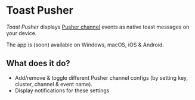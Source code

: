 # Toast Pusher
_Toast Pusher_ displays [Pusher channel](https://pusher.com/channels) events as native toast messages on your device.

The app is (soon) available on Windows, macOS, iOS & Android.

## What does it do?
 
* Add/remove & toggle different Pusher channel configs (by setting key, cluster, channel & event name).
* Display notifications for these settings
